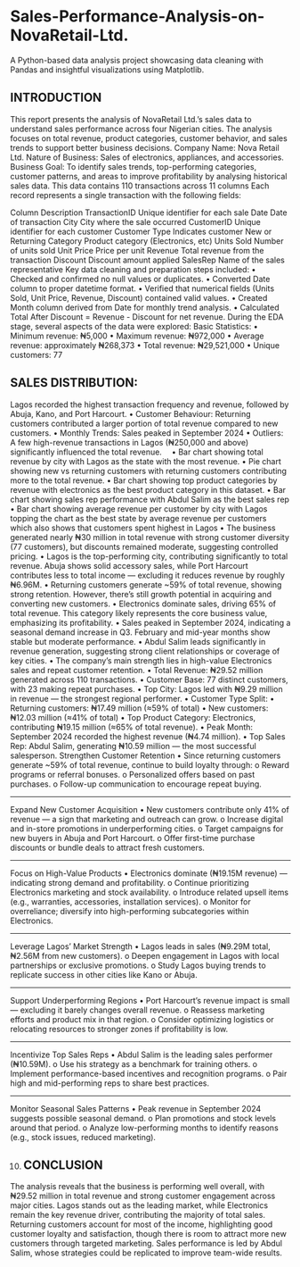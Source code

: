 # Sales-Performance-Analysis-on-NovaRetail-Ltd.
A Python-based data analysis project showcasing data cleaning with Pandas and insightful visualizations using Matplotlib.
## INTRODUCTION
This report presents the analysis of NovaRetail Ltd.’s sales data to understand sales performance across four Nigerian cities.
 The analysis focuses on total revenue, product categories, customer behavior, and sales trends to support better business decisions.
 Company Name: Nova Retail Ltd.
Nature of Business: Sales of electronics, appliances, and accessories.
Business Goal:
To identify sales trends, top-performing categories, customer patterns, and areas to improve profitability by analysing historical sales data.
This data contains 110 transactions across 11 columns
Each record represents a single transaction with the following fields: 

Column                                                                Description
TransactionID                  Unique identifier for each sale
Date                                             Date of transaction
City                                               City where the sale occurred
CustomerID                Unique identifier for each customer
Customer Type        Indicates customer New or Returning
Category                     Product category (Electronics, etc)
Units Sold                               Number of units sold
Unit Price                                   Price per unit
Revenue                  Total revenue from the transaction
Discount                 Discount amount applied
SalesRep                    Name of the sales representative 
Key data cleaning and preparation steps included:
	•	Checked and confirmed no null values or duplicates.
	•	Converted Date column to proper datetime format.
	•	Verified that numerical fields (Units Sold, Unit Price, Revenue, Discount) contained valid values.
	•	Created Month column derived from Date for monthly trend analysis.
	•	Calculated Total After Discount = Revenue - Discount for net revenue.
 During the EDA stage, several aspects of the data were explored:
		Basic Statistics:
	•	Minimum revenue: ₦5,000
	•	Maximum revenue: ₦972,000
	•	Average revenue: approximately ₦268,373
           •        Total revenue:  ₦29,521,000
            •        Unique customers:  77

## SALES DISTRIBUTION:
Lagos recorded the highest transaction frequency and revenue, followed by Abuja, Kano, and Port Harcourt.
	•	Customer Behaviour:
Returning customers contributed a larger portion of total revenue compared to new customers.
	•	Monthly Trends:
         Sales peaked in September 2024
	•	Outliers:
A few high-revenue transactions in Lagos (₦250,000 and above) significantly influenced the total revenue.
 •  Bar chart showing total revenue by city with  Lagos as the state with the most revenue.
• Pie chart showing new vs returning customers with returning customers contributing more to the total revenue.
• Bar chart showing top product categories by revenue with electronics as the best product category in this dataset.
 • Bar chart showing sales rep performance with Abdul Salim as the best sales rep
•  Bar chart showing average revenue per customer by city with Lagos topping the chart as the best state by average revenue per customers which also shows that customers spent highest in Lagos
•   The business generated nearly ₦30 million in total revenue with strong customer diversity (77 customers), but discounts remained moderate, suggesting controlled pricing.
•   Lagos is the top-performing city, contributing significantly to total revenue. Abuja shows solid accessory sales, while Port Harcourt contributes less to total income — excluding it reduces revenue by roughly ₦6.96M.
•  Returning customers generate ~59% of total revenue, showing strong retention. However, there’s still growth potential in acquiring and converting new customers.
•  Electronics dominate sales, driving 65% of total revenue. This category likely represents the core business value, emphasizing its profitability.
•  Sales peaked in September 2024, indicating a seasonal demand increase in Q3. February and mid-year months show stable but moderate performance.
•  Abdul Salim leads significantly in revenue generation, suggesting strong client relationships or coverage of key cities.
•  The company’s main strength lies in high-value Electronics sales and repeat customer retention.
 • Total Revenue: ₦29.52 million generated across 110 transactions.
•  Customer Base: 77 distinct customers, with 23 making repeat purchases.
• Top City: Lagos led with ₦9.29 million in revenue — the strongest regional performer.
•  Customer Type Split:
•	Returning customers: ₦17.49 million (≈59% of total)
•	New customers: ₦12.03 million (≈41% of total)
•  Top Product Category: Electronics, contributing ₦19.15 million (≈65% of total revenue).
•  Peak Month: September 2024 recorded the highest revenue (₦4.74 million).
•  Top Sales Rep: Abdul Salim, generating ₦10.59 million — the most successful salesperson.
Strengthen Customer Retention
•	Since returning customers generate ~59% of total revenue, continue to build loyalty through:
o	Reward programs or referral bonuses.
o	Personalized offers based on past purchases.
o	Follow-up communication to encourage repeat buying.
________________________________________
 Expand New Customer Acquisition
•	New customers contribute only 41% of revenue — a sign that marketing and outreach can grow.
o	Increase digital and in-store promotions in underperforming cities.
o	Target campaigns for new buyers in Abuja and Port Harcourt.
o	Offer first-time purchase discounts or bundle deals to attract fresh customers.
________________________________________
 Focus on High-Value Products
•	Electronics dominate (₦19.15M revenue) — indicating strong demand and profitability.
o	Continue prioritizing Electronics marketing and stock availability.
o	Introduce related upsell items (e.g., warranties, accessories, installation services).
o	Monitor for overreliance; diversify into high-performing subcategories within Electronics.
________________________________________
 Leverage Lagos’ Market Strength
•	Lagos leads in sales (₦9.29M total, ₦2.56M from new customers).
o	Deepen engagement in Lagos with local partnerships or exclusive promotions.
o	Study Lagos buying trends to replicate success in other cities like Kano or Abuja.
________________________________________
 Support Underperforming Regions
•	Port Harcourt’s revenue impact is small — excluding it barely changes overall revenue.
o	Reassess marketing efforts and product mix in that region.
o	Consider optimizing logistics or relocating resources to stronger zones if profitability is low.
________________________________________
 Incentivize Top Sales Reps
•	Abdul Salim is the leading sales performer (₦10.59M).
o	Use his strategy as a benchmark for training others.
o	Implement performance-based incentives and recognition programs.
o	Pair high and mid-performing reps to share best practices.
________________________________________
Monitor Seasonal Sales Patterns
•	Peak revenue in September 2024 suggests possible seasonal demand.
o	Plan promotions and stock levels around that period.
o	Analyze low-performing months to identify reasons (e.g., stock issues, reduced marketing).

10. ## CONCLUSION

The analysis reveals that the business is performing well overall, with ₦29.52 million in total revenue and strong customer engagement across major cities. Lagos stands out as the leading market, while Electronics remain the key revenue driver, contributing the majority of total sales.
Returning customers account for most of the income, highlighting good customer loyalty and satisfaction, though there is room to attract more new customers through targeted marketing. Sales performance is led by Abdul Salim, whose strategies could be replicated to improve team-wide results.




